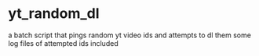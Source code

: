 # yt_random_dl
a batch script that pings random yt video ids and attempts to dl them
some log files of attempted ids included

